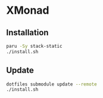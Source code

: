# XMonad

## Installation

```bash
paru -Sy stack-static
./install.sh
```

## Update

```bash
dotfiles submodule update --remote
./install.sh
```

